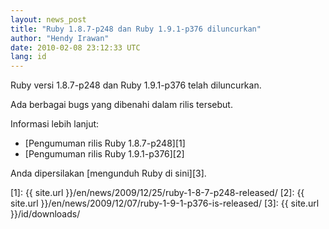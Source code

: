 ```yaml
---
layout: news_post
title: "Ruby 1.8.7-p248 dan Ruby 1.9.1-p376 diluncurkan"
author: "Hendy Irawan"
date: 2010-02-08 23:12:33 UTC
lang: id
---
```


Ruby versi 1.8.7-p248 dan Ruby 1.9.1-p376 telah diluncurkan.

Ada berbagai bugs yang dibenahi dalam rilis tersebut.

Informasi lebih lanjut:

* [Pengumuman rilis Ruby 1.8.7-p248][1]
* [Pengumuman rilis Ruby 1.9.1-p376][2]

Anda dipersilakan [mengunduh Ruby di sini][3].



[1]: {{ site.url }}/en/news/2009/12/25/ruby-1-8-7-p248-released/
[2]: {{ site.url }}/en/news/2009/12/07/ruby-1-9-1-p376-is-released/
[3]: {{ site.url }}/id/downloads/

